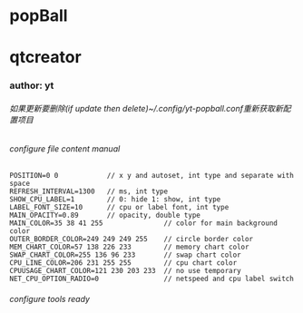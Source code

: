 # popBall
# qtcreator
### author: yt

###### 如果更新要删除(if update then delete)~/.config/yt-popball.conf重新获取新配置项目

###### configure file content manual
```
POSITION=0 0            // x y and autoset, int type and separate with space
REFRESH_INTERVAL=1300   // ms, int type
SHOW_CPU_LABEL=1        // 0: hide 1: show, int type
LABEL_FONT_SIZE=10      // cpu or label font, int type
MAIN_OPACITY=0.89       // opacity, double type
MAIN_COLOR=35 38 41 255               // color for main background color
OUTER_BORDER_COLOR=249 249 249 255    // circle border color
MEM_CHART_COLOR=57 138 226 233        // memory chart color
SWAP_CHART_COLOR=255 136 96 233       // swap chart color
CPU_LINE_COLOR=206 231 255 255        // cpu chart color
CPUUSAGE_CHART_COLOR=121 230 203 233  // no use temporary
NET_CPU_OPTION_RADIO=0                // netspeed and cpu label switch
```

###### configure tools ready
